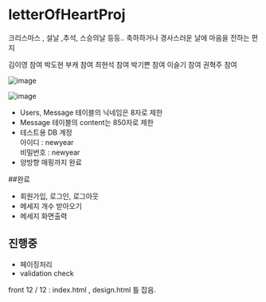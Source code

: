 # letterOfHeartProj
크리스마스 , 설날 ,추석, 스승의날 등등.. 축하하거나 경사스러운 날에 마음을 전하는 편지

김이영 참여
박도현 부캐 참여
최현석 참여
박기쁜 참여
이슬기 참여
권혁주 참여




![image](https://user-images.githubusercontent.com/116873132/206985213-3fae0052-d8fa-4a65-bc5e-2bbd3f6603bf.png)

![image](https://user-images.githubusercontent.com/116873132/206985291-dfee4b95-e314-401c-a500-c2baba5ddb9f.png)

- Users, Message 테이블의 닉네임은 8자로 제한 </br>
- Message 테이블의 content는 850자로 제한 </br>
- 테스트용 DB 계정 <br>
  아이디 : newyear <br>
  비밀번호 : newyear  <br>
- 양방향 매핑까지 완료

##완료
- 회원가입, 로그인, 로그아웃
- 메세지 개수 받아오기
- 메세지 화면출력

## 진행중
- 페이징처리
- validation check



front 12 / 12 : index.html , design.html 틀 잡음. 

